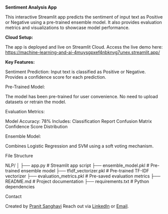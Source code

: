 **Sentiment Analysis App**

This interactive Streamlit app predicts the sentiment of input text as Positive or Negative using a pre-trained ensemble model. It also provides evaluation metrics and visualizations to showcase model performance.

**Cloud Setup:**

The app is deployed and live on Streamlit Cloud. Access the live demo here: https://machine-learning-and-ai-4muysgpxef4nbknvg7unex.streamlit.app/

**Key Features:**

Sentiment Prediction:
Input text is classified as Positive or Negative.
Provides a confidence score for each prediction.

Pre-Trained Model:

The model has been pre-trained for user convenience.
No need to upload datasets or retrain the model.

Evaluation Metrics:

Model Accuracy: 78%
Includes:
Classification Report
Confusion Matrix
Confidence Score Distribution

Ensemble Model:

Combines Logistic Regression and SVM using a soft voting mechanism.

File Structure

NLP/
│
├── app.py                     # Streamlit app script
├── ensemble_model.pkl         # Pre-trained ensemble model
├── tfidf_vectorizer.pkl       # Pre-trained TF-IDF vectorizer
├── evaluation_metrics.pkl     # Pre-saved evaluation metrics
├── README.md                  # Project documentation
├── requirements.txt           # Python dependencies

Contact

Created by [Pranit Sanghavi](https://github.com/pranit204)
Reach out via [LinkedIn](https://www.linkedin.com/in/pranit-sanghavi) or [Email](mailto:pranit.careers@gmail.com).





